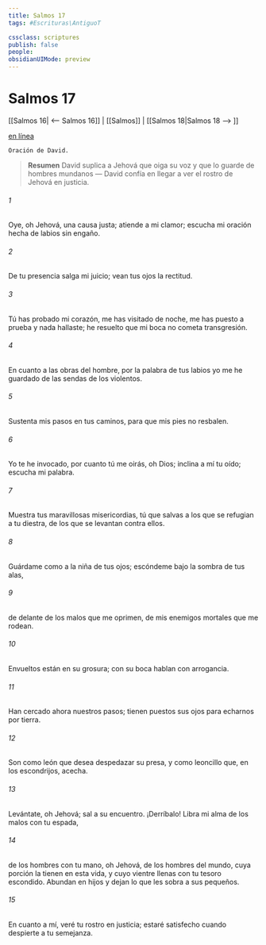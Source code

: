 ```yaml
---
title: Salmos 17
tags: #Escrituras\AntiguoT

cssclass: scriptures
publish: false
people:
obsidianUIMode: preview
---
```


# Salmos 17
[[Salmos 16| <-- Salmos 16]] | [[Salmos]] | [[Salmos 18|Salmos 18 --> ]]

[en línea](https://churchofjesuschrist.org/study/scriptures/ot/ps/17?lang=spa)

```
Oración de David.
```

> __Resumen__
David suplica a Jehová que oiga su voz y que lo guarde de hombres mundanos — David confía en llegar a ver el rostro de Jehová en justicia.

###### 1 
Oye, oh Jehová, una causa justa; atiende a mi clamor;
escucha mi oración hecha de labios sin engaño.

###### 2 
De tu presencia salga mi juicio;
vean tus ojos la rectitud.

###### 3 
Tú has 
probado
 mi corazón, me has visitado de noche,
me has puesto a prueba y nada hallaste;
he resuelto que mi boca no cometa transgresión.

###### 4 
En cuanto a las obras del hombre, por la palabra de tus labios
yo me he guardado de las sendas de los violentos.

###### 5 
Sustenta
 mis pasos en tus caminos,
para que mis pies no resbalen.

###### 6 
Yo te he invocado, por cuanto tú me oirás, oh Dios;
inclina a mí tu oído; 
escucha
 mi palabra.

###### 7 
Muestra tus maravillosas misericordias,
tú que salvas a los que se refugian a tu diestra,
de los que se levantan contra ellos.

###### 8 
Guárdame como a la niña de tus ojos;
escóndeme bajo la sombra de tus alas,

###### 9 
de delante de los malos que me oprimen,
de mis enemigos mortales que me rodean.

###### 10 
Envueltos están en su grosura;
con su boca hablan con arrogancia.

###### 11 
Han cercado ahora nuestros pasos;
tienen puestos sus ojos para echarnos por tierra.

###### 12 
Son como león que desea despedazar su presa,
y como leoncillo que, en los escondrijos, acecha.

###### 13 
Levántate, oh Jehová;
sal a su encuentro. ¡Derríbalo!
Libra mi alma de los malos con tu espada,

###### 14 
de los hombres con tu mano, oh Jehová,
de los hombres del mundo, cuya porción la tienen en 
esta
 vida,
y cuyo vientre llenas con tu 
tesoro
 escondido.
Abundan en hijos
y dejan lo que les sobra a sus pequeños.

###### 15 
En cuanto a mí, veré tu rostro en justicia;
estaré satisfecho cuando 
despierte
 a tu semejanza.

